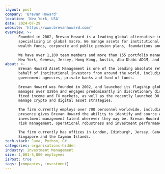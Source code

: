 ```yaml
---
layout: post
company: 'Brevan Howard'
location: 'New York, USA'
date: 2024-07-29
website: 'https://www.brevanhoward.com/'
overview: >-
      Founded in 2002, Brevan Howard is a leading global alternative investment management platform, 
      specialising in global macro. We manage assets for institutional investors around the world including sovereign 
      wealth funds, corporate and public pension plans, foundations and endowments.
  
      We have over 1,100 team members and more than 155 portfolio managers with global offices including London, 
      New York, Geneva, Jersey, Hong Kong, Austin, Abu Dhabi-ADGM, and Singapore.
about: >-
      Brevan Howard Asset Management is one of the leading absolute return/hedge fund managers, overseeing assets on 
      behalf of institutional investors from around the world, including pension funds, endowments, insurance companies, 
      government agencies, private banks and fund of funds.
  
      Brevan Howard was founded in 2002, and launched its flagship global macro strategy in April 2003. It currently 
      manages over $29bn and engages predominantly in discretionary directional and relative value trading in 
      fixed income and FX markets, as well as the recently launched BH Digital, a division within Brevan Howard to 
      manage crypto and digital asset strategies.
  
      The firm currently employs over 700 personnel worldwide, including over 100 investment professionals. This global 
      presence gives Brevan Howard the ability to identify and source attractive investment opportunities, as well as 
      investment management talent wherever they may be. Brevan Howard has won several industry awards for excellence in 
      risk management, operational robustness and investment performance.

      The firm currently has offices in London, Edinburgh, Jersey, Geneva, New York, Austin, Chicago, Hong Kong, 
      Singapore and the Cayman Islands.
tech-stack: Java, Python, C#
categories: organisations-hidden
industry: Investment Management
size: 1,001-5,000 employees
isPost: true
tags: [companies, investment]
---
```


